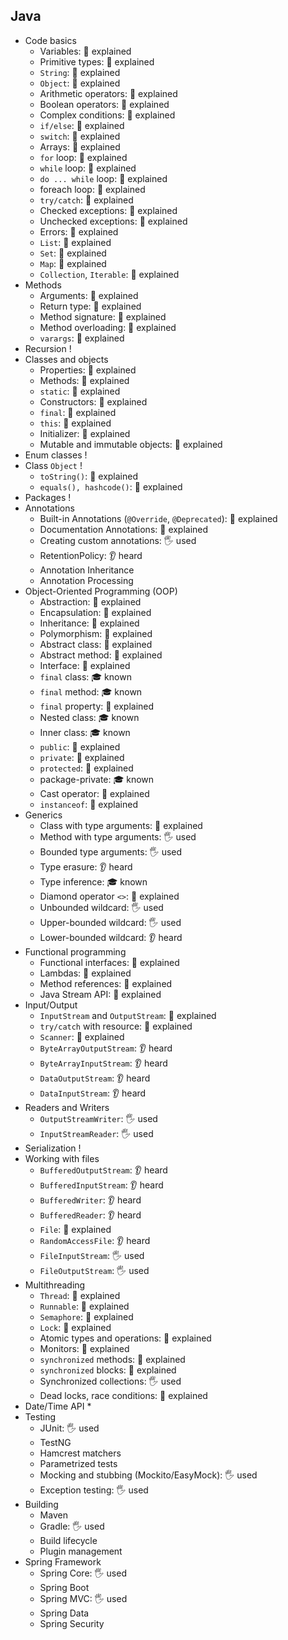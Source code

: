 ## Java
- Code basics
  - Variables: 🙋 explained
  - Primitive types: 🙋 explained
  - `String`: 🙋 explained
  - `Object`: 🙋 explained
  - Arithmetic operators: 🙋 explained
  - Boolean operators: 🙋 explained
  - Complex conditions: 🙋 explained
  - `if/else`: 🙋 explained
  - `switch`: 🙋 explained
  - Arrays: 🙋 explained
  - `for` loop: 🙋 explained
  - `while` loop: 🙋 explained
  - `do ... while` loop: 🙋 explained
  - foreach loop: 🙋 explained
  - `try/catch`: 🙋 explained
  - Checked exceptions: 🙋 explained
  - Unchecked exceptions: 🙋 explained
  - Errors: 🙋 explained
  - `List`: 🙋 explained
  - `Set`: 🙋 explained
  - `Map`: 🙋 explained
  - `Collection`, `Iterable`: 🙋 explained
- Methods
  - Arguments: 🙋 explained
  - Return type: 🙋 explained
  - Method signature: 🙋 explained
  - Method overloading: 🙋 explained
  - `varargs`: 🙋 explained
- Recursion !
- Classes and objects
  - Properties: 🙋 explained
  - Methods: 🙋 explained
  - `static`: 🙋 explained
  - Constructors: 🙋 explained
  - `final`: 🙋 explained
  - `this`: 🙋 explained
  - Initializer: 🙋 explained
  - Mutable and immutable objects: 🙋 explained
- Enum classes !
- Class `Object` !
  - `toString()`: 🙋 explained
  - `equals(), hashcode()`: 🙋 explained
- Packages !
- Annotations
  - Built-in Annotations (`@Override`, `@Deprecated`): 🙋 explained
  - Documentation Annotations: 🙋 explained
  - Creating custom annotations: 🖐️ used
  - RetentionPolicy: 👂 heard
  - Annotation Inheritance
  - Annotation Processing
- Object-Oriented Programming (OOP)
  - Abstraction: 🙋 explained
  - Encapsulation: 🙋 explained
  - Inheritance: 🙋 explained
  - Polymorphism: 🙋 explained
  - Abstract class: 🙋 explained
  - Abstract method: 🙋 explained
  - Interface: 🙋 explained
  - `final` class: 🎓 known
  - `final` method: 🎓 known
  - `final` property: 🙋 explained
  - Nested class: 🎓 known
  - Inner class: 🎓 known
  - `public`: 🙋 explained
  - `private`: 🙋 explained
  - `protected`: 🙋 explained
  - package-private: 🎓 known
  - Cast operator: 🙋 explained
  - `instanceof`: 🙋 explained
- Generics
  - Class with type arguments: 🙋 explained
  - Method with type arguments: 🖐️ used
  - Bounded type arguments: 🖐️ used
  - Type erasure: 👂 heard
  - Type inference: 🎓 known
  - Diamond operator `<>`: 🙋 explained
  - Unbounded wildcard: 🖐️ used
  - Upper-bounded wildcard: 🖐️ used
  - Lower-bounded wildcard: 👂 heard
- Functional programming
  - Functional interfaces: 🙋 explained
  - Lambdas: 🙋 explained
  - Method references: 🙋 explained
  - Java Stream API: 🙋 explained
- Input/Output
  - `InputStream` and `OutputStream`: 🙋 explained
  - `try/catch` with resource: 🙋 explained
  - `Scanner`: 🙋 explained
  - `ByteArrayOutputStream`: 👂 heard
  - `ByteArrayInputStream`: 👂 heard
  - `DataOutputStream`: 👂 heard
  - `DataInputStream`: 👂 heard
- Readers and Writers
  - `OutputStreamWriter`: 🖐️ used
  - `InputStreamReader`: 🖐️ used
- Serialization !
- Working with files
  - `BufferedOutputStream`: 👂 heard
  - `BufferedInputStream`: 👂 heard
  - `BufferedWriter`: 👂 heard
  - `BufferedReader`: 👂 heard
  - `File`: 🙋 explained
  - `RandomAccessFile`: 👂 heard
  - `FileInputStream`: 🖐️ used
  - `FileOutputStream`: 🖐️ used
- Multithreading
  - `Thread`: 🙋 explained
  - `Runnable`: 🙋 explained
  - `Semaphore`: 🙋 explained
  - `Lock`: 🙋 explained
  - Atomic types and operations: 🙋 explained
  - Monitors: 🙋 explained
  - `synchronized` methods: 🙋 explained
  - `synchronized` blocks: 🙋 explained
  - Synchronized collections: 🖐️ used
  - Dead locks, race conditions: 🙋 explained
- Date/Time API *
- Testing
  - JUnit: 🖐️ used
  - TestNG
  - Hamcrest matchers
  - Parametrized tests
  - Mocking and stubbing (Mockito/EasyMock): 🖐️ used
  - Exception testing: 🖐️ used
- Building
  - Maven
  - Gradle: 🖐️ used
  - Build lifecycle
  - Plugin management
- Spring Framework
  - Spring Core: 🖐️ used
  - Spring Boot
  - Spring MVC: 🖐️ used
  - Spring Data
  - Spring Security
